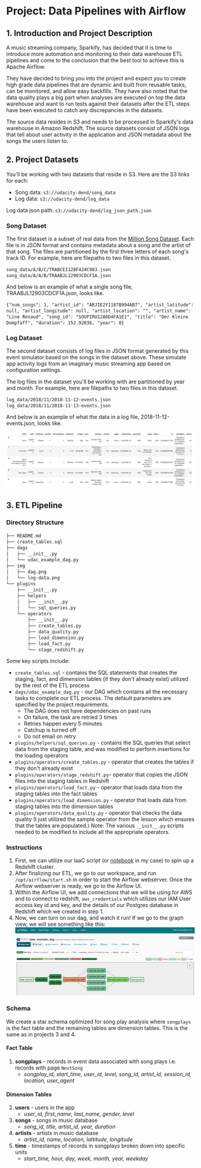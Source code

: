 # Project: Data Pipelines with Airflow
## 1. Introduction and Project Description
A music streaming company, Sparkify, has decided that it is time to introduce more automation and monitoring to their data warehouse ETL pipelines and come to the conclusion that the best tool to achieve this is Apache Airflow.

They have decided to bring you into the project and expect you to create high grade data pipelines that are dynamic and built from reusable tasks, can be monitored, and allow easy backfills. They have also noted that the data quality plays a big part when analyses are executed on top the data warehouse and want to run tests against their datasets after the ETL steps have been executed to catch any discrepancies in the datasets.

The source data resides in S3 and needs to be processed in Sparkify's data warehouse in Amazon Redshift. The source datasets consist of JSON logs that tell about user activity in the application and JSON metadata about the songs the users listen to.


## 2. Project Datasets
You'll be working with two datasets that reside in S3. Here are the S3 links for each:

* Song data: `s3://udacity-dend/song_data`
* Log data: `s3://udacity-dend/log_data`  

Log data json path: `s3://udacity-dend/log_json_path.json`

### Song Dataset
The first dataset is a subset of real data from the [Million Song Dataset](https://labrosa.ee.columbia.edu/millionsong/). Each file is in JSON format and contains metadata about a song and the artist of that song. The files are partitioned by the first three letters of each song's track ID. For example, here are filepaths to two files in this dataset.
```
song_data/A/B/C/TRABCEI128F424C983.json
song_data/A/A/B/TRAABJL12903CDCF1A.json
```
And below is an example of what a single song file, TRAABJL12903CDCF1A.json, looks like.
```
{"num_songs": 1, "artist_id": "ARJIE2Y1187B994AB7", "artist_latitude": null, "artist_longitude": null, "artist_location": "", "artist_name": "Line Renaud", "song_id": "SOUPIRU12A6D4FA1E1", "title": "Der Kleine Dompfaff", "duration": 152.92036, "year": 0}
```

### Log Dataset
The second dataset consists of log files in JSON format generated by this event simulator based on the songs in the dataset above. These simulate app activity logs from an imaginary music streaming app based on configuration settings.

The log files in the dataset you'll be working with are partitioned by year and month. For example, here are filepaths to two files in this dataset.
```
log_data/2018/11/2018-11-12-events.json
log_data/2018/11/2018-11-13-events.json
```
And below is an example of what the data in a log file, 2018-11-12-events.json, looks like.

![log-data](img/log-data.png)

## 3. ETL Pipeline

### Directory Structure
```
├── README.md
├── create_tables.sql
├── dags
│   ├── __init__.py
│   └── udac_example_dag.py
├── img
│   ├── dag.png
│   └── log-data.png
└── plugins
    ├── __init__.py
    ├── helpers
    │   ├── __init__.py
    │   └── sql_queries.py
    └── operators
        ├── __init__.py
        ├── create_tables.py
        ├── data_quality.py
        ├── load_dimension.py
        ├── load_fact.py
        └── stage_redshift.py
```
Some key scripts include:
* `create_tables.sql` - contains the SQL statements that creates the staging, fact, and dimension tables (if they don't already exist) utilized by the rest of the ETL process
* `dags/udac_example_dag.py` - our DAG which contains all the necessary tasks to complete our ETL process. The default parameters are specified by the project requirements.
    * The DAG does not have dependencies on past runs
    * On failure, the task are retried 3 times
    * Retries happen every 5 minutes
    * Catchup is turned off
    * Do not email on retry
* `plugins/helpers/sql_queries.py` - contains the SQL queries that select data from the staging table, and was modified to perform insertions for the loading operators
* `plugins/operators/create_tables.py` - operator that creates the tables if they don't already exist
* `plugins/operators/stage_redshift.py`- operator that copies the JSON files into the staging tables in Redshift
* `plugins/operators/load_fact.py` - operator that loads data from the staging tables into the fact tables
* `plugins/operators/load_dimension.py` - operator that loads data from staging tables into the dimension tables
* `plugins/operators/data_quality.py` - operator that checks the data quality (I just utilized the sample operator from the lesson which ensures that the tables are populated.)
Note: The various `__init__.py` scripts needed to be modified to include all the appropriate operators.


### Instructions
1. First, we can utilize our IaaC script (or [notebook](https://github.com/jonchang03/udacity-data-engineering/blob/master/02_cloud_data_warehouses/p3_data_warehouse/CreateRedshiftCluster.ipynb) in my case) to spin up a Redshift cluster.
2. After finalizing our ETL, we go to our workspace, and run `/opt/airflow/start.sh` in order to start the Airflow webserver. Once the Airflow webserver is ready, we go to the Airflow UI.
3. Within the Airflow UI, we add connections that we will be using for AWS and to connect to redshift, `aws_credentials` which utilizes our IAM User access key id and key, and the details of our Postgres database in Redshift which we created in step 1.
4. Now, we can turn on our dag, and watch it run! If we go to the graph view, we will see something like this:
![dag](img/dag.png)

### Schema
We create a star schema optimized for song play analysis where `songplays` is the fact table and the remaining tables are dimension tables. This is the same as in projects 3 and 4.

#### Fact Table
1. **songplays** - records in event data associated with song plays i.e. records with page `NextSong`
    * *songplay_id, start_time, user_id, level, song_id, artist_id, session_id, location, user_agent*
#### Dimension Tables
2. **users** - users in the app
    * *user_id, first_name, last_name, gender, level*
3. **songs** - songs in music database
    * *song_id, title, artist_id, year, duration*
4. **artists** - artists in music database
    * *artist_id, name, location, lattitude, longitude*
5. **time** - timestamps of records in songplays broken down into specific units
    * *start_time, hour, day, week, month, year, weekday*
